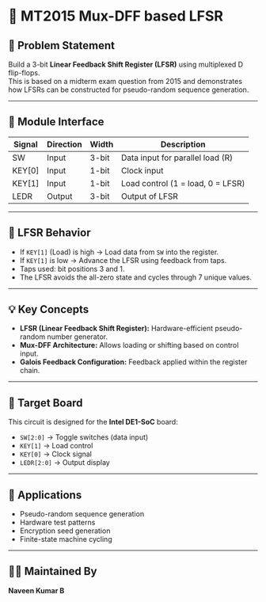 # 🔁 MT2015 Mux-DFF based LFSR

## 📝 Problem Statement

Build a 3-bit **Linear Feedback Shift Register (LFSR)** using multiplexed D flip-flops.  
This is based on a midterm exam question from 2015 and demonstrates how LFSRs can be constructed for pseudo-random sequence generation.

---

## 🔧 Module Interface

| Signal  | Direction | Width | Description                       |
|---------|-----------|-------|-----------------------------------|
| SW      | Input     | 3-bit | Data input for parallel load (R) |
| KEY[0]  | Input     | 1-bit | Clock input                       |
| KEY[1]  | Input     | 1-bit | Load control (1 = load, 0 = LFSR) |
| LEDR    | Output    | 3-bit | Output of LFSR                    |

---

## 🔁 LFSR Behavior

- If `KEY[1]` (Load) is high → Load data from `SW` into the register.
- If `KEY[1]` is low → Advance the LFSR using feedback from taps.
- Taps used: bit positions 3 and 1.
- The LFSR avoids the all-zero state and cycles through 7 unique values.

---

## 💡 Key Concepts

- **LFSR (Linear Feedback Shift Register):** Hardware-efficient pseudo-random number generator.
- **Mux-DFF Architecture:** Allows loading or shifting based on control input.
- **Galois Feedback Configuration:** Feedback applied within the register chain.

---

## 🎯 Target Board

This circuit is designed for the **Intel DE1-SoC** board:
- `SW[2:0]` → Toggle switches (data input)
- `KEY[1]` → Load control
- `KEY[0]` → Clock signal
- `LEDR[2:0]` → Output display

---

## 🧠 Applications

- Pseudo-random sequence generation  
- Hardware test patterns  
- Encryption seed generation  
- Finite-state machine cycling

---

## 👨‍💻 Maintained By

**Naveen Kumar B**
```
